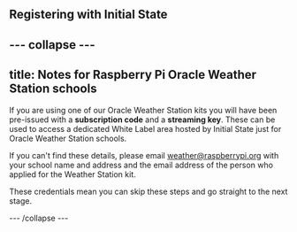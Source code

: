 ## Registering with Initial State

--- collapse ---
---
title: Notes for Raspberry Pi Oracle Weather Station schools
---

If you are using one of our Oracle Weather Station kits you will have been pre-issued with a **subscription code** and a **streaming key**. These can be used to access a dedicated White Label area hosted by Initial State just for Oracle Weather Station schools.

If you can't find these details, please email weather@raspberrypi.org with your school name and address and the email address of the person who applied for the Weather Station kit.

These credentials mean you can skip these steps and go straight to the next stage.

--- /collapse ---
